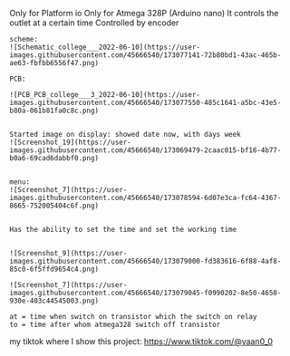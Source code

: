 Only for Platform io
Only for Atmega 328P (Arduino nano)
It controls the outlet at a certain time
Controlled by encoder

    scheme:
    ![Schematic_college___2022-06-10](https://user-images.githubusercontent.com/45666540/173077141-72b80bd1-43ac-465b-ae63-fbfbb6556f47.png)

    PCB:

    ![PCB_PCB_college___3_2022-06-10](https://user-images.githubusercontent.com/45666540/173077550-485c1641-a5bc-43e5-b80a-061b81fa0c8c.png)


    Started image on display: showed date now, with days week
    ![Screenshot_19](https://user-images.githubusercontent.com/45666540/173069479-2caac015-bf16-4b77-b0a6-69cad6dabbf0.png)


    menu:
    ![Screenshot_7](https://user-images.githubusercontent.com/45666540/173078594-6d07e3ca-fc64-4367-8665-752005404c6f.png)


    Has the ability to set the time and set the working time


    ![Screenshot_9](https://user-images.githubusercontent.com/45666540/173079000-fd383616-6f88-4af8-85c0-6f5ffd9654c4.png)

    ![Screenshot_7](https://user-images.githubusercontent.com/45666540/173079045-f0990202-8e50-4650-930e-403c44545003.png)

    at = time when switch on transistor which the switch on relay
    to = time after whom atmega328 switch off transistor

my tiktok where I show this project: https://www.tiktok.com/@yaan0_0
